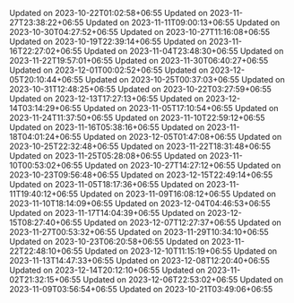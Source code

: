 
Updated on 2023-10-22T01:02:58+06:55
Updated on 2023-11-27T23:38:22+06:55
Updated on 2023-11-11T09:00:13+06:55
Updated on 2023-10-30T04:27:52+06:55
Updated on 2023-10-27T11:16:08+06:55
Updated on 2023-10-19T22:39:14+06:55
Updated on 2023-11-16T22:27:02+06:55
Updated on 2023-11-04T23:48:30+06:55
Updated on 2023-11-22T19:57:01+06:55
Updated on 2023-11-30T06:40:27+06:55
Updated on 2023-12-01T00:02:52+06:55
Updated on 2023-12-05T20:10:44+06:55
Updated on 2023-10-25T00:37:03+06:55
Updated on 2023-10-31T12:48:25+06:55
Updated on 2023-10-22T03:27:59+06:55
Updated on 2023-12-13T17:27:13+06:55
Updated on 2023-12-14T03:14:29+06:55
Updated on 2023-11-05T17:10:54+06:55
Updated on 2023-11-24T11:37:50+06:55
Updated on 2023-11-10T22:59:12+06:55
Updated on 2023-11-16T05:38:16+06:55
Updated on 2023-11-18T04:01:24+06:55
Updated on 2023-12-05T01:47:08+06:55
Updated on 2023-10-25T22:32:48+06:55
Updated on 2023-11-22T18:31:48+06:55
Updated on 2023-11-25T05:28:08+06:55
Updated on 2023-11-10T00:53:02+06:55
Updated on 2023-10-27T14:27:12+06:55
Updated on 2023-10-23T09:56:48+06:55
Updated on 2023-12-15T22:49:14+06:55
Updated on 2023-11-05T18:17:36+06:55
Updated on 2023-11-11T19:40:12+06:55
Updated on 2023-11-09T16:08:12+06:55
Updated on 2023-11-10T18:14:09+06:55
Updated on 2023-12-04T04:46:53+06:55
Updated on 2023-11-17T14:04:39+06:55
Updated on 2023-12-15T08:27:40+06:55
Updated on 2023-12-07T12:27:37+06:55
Updated on 2023-11-27T00:53:32+06:55
Updated on 2023-11-29T10:34:10+06:55
Updated on 2023-10-23T06:20:58+06:55
Updated on 2023-11-22T22:48:10+06:55
Updated on 2023-12-10T11:15:19+06:55
Updated on 2023-11-13T14:47:33+06:55
Updated on 2023-12-08T12:20:40+06:55
Updated on 2023-12-14T20:12:10+06:55
Updated on 2023-11-02T21:32:15+06:55
Updated on 2023-12-06T22:53:02+06:55
Updated on 2023-11-09T03:56:54+06:55
Updated on 2023-10-21T03:49:06+06:55